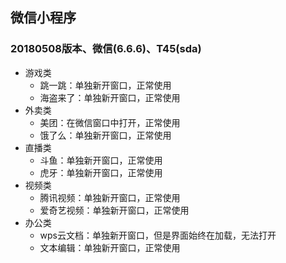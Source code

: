 ## 微信小程序

### 20180508版本、微信(6.6.6)、T45(sda)

- 游戏类
   - 跳一跳：单独新开窗口，正常使用
   - 海盗来了：单独新开窗口，正常使用
- 外卖类
   - 美团：在微信窗口中打开，正常使用
   - 饿了么：单独新开窗口，正常使用
- 直播类
   - 斗鱼：单独新开窗口，正常使用
   - 虎牙：单独新开窗口，正常使用
- 视频类
   - 腾讯视频：单独新开窗口，正常使用
   - 爱奇艺视频：单独新开窗口，正常使用
- 办公类
   - wps云文档：单独新开窗口，但是界面始终在加载，无法打开
   - 文本编辑：单独新开窗口，正常使用

